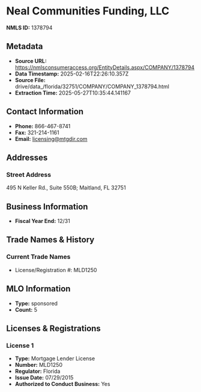 # Neal Communities Funding, LLC

**NMLS ID:** 1378794

## Metadata
- **Source URL:** https://nmlsconsumeraccess.org/EntityDetails.aspx/COMPANY/1378794
- **Data Timestamp:** 2025-02-16T22:26:10.357Z
- **Source File:** drive/data_/florida/32751/COMPANY/COMPANY_1378794.html
- **Extraction Time:** 2025-05-27T10:35:44.141167

## Contact Information
- **Phone:** 866-467-8741
- **Fax:** 321-214-1161
- **Email:** licensing@mtgdir.com

## Addresses
### Street Address
495 N Keller Rd., Suite 550B; Maitland, FL 32751

## Business Information
- **Fiscal Year End:** 12/31

## Trade Names & History
### Current Trade Names
- License/Registration #: MLD1250

## MLO Information
- **Type:** sponsored
- **Count:** 5

## Licenses & Registrations

### License 1
- **Type:** Mortgage Lender License
- **Number:** MLD1250
- **Regulator:** Florida
- **Issue Date:** 07/29/2015
- **Authorized to Conduct Business:** Yes
